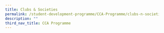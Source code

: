 ```yaml
---
title: Clubs & Societies
permalink: /student-development-programme/CCA-Programme/clubs-n-societies/
description: ""
third_nav_title: CCA Programme
---
```

